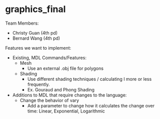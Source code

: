 # graphics_final

Team Members:
* Christy Guan (4th pd)
* Bernard Wang (4th pd)

Features we want to implement:
* Existing, MDL Commands/Features:
  * Mesh
    * Use an external .obj file for polygons
  * Shading
    * Use different shading techniques / calculating I more or less frequently.
    * Ex. Gouraud and Phong Shading
* Additions to MDL that require changes to the language:
  * Change the behavior of vary
    * Add a parameter to change how it calculates the change over time: Linear, Exponential, Logarithmic
